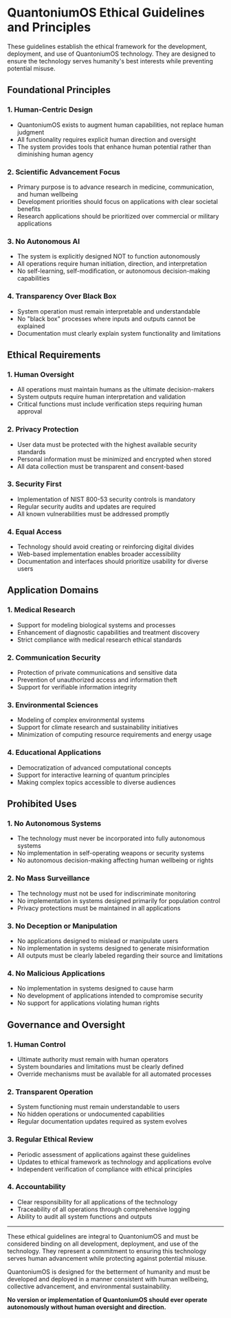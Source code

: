 # QuantoniumOS Ethical Guidelines and Principles

These guidelines establish the ethical framework for the development, deployment, and use of QuantoniumOS technology. They are designed to ensure the technology serves humanity's best interests while preventing potential misuse.

## Foundational Principles

### 1. Human-Centric Design
- QuantoniumOS exists to augment human capabilities, not replace human judgment
- All functionality requires explicit human direction and oversight
- The system provides tools that enhance human potential rather than diminishing human agency

### 2. Scientific Advancement Focus
- Primary purpose is to advance research in medicine, communication, and human wellbeing
- Development priorities should focus on applications with clear societal benefits
- Research applications should be prioritized over commercial or military applications

### 3. No Autonomous AI
- The system is explicitly designed NOT to function autonomously
- All operations require human initiation, direction, and interpretation
- No self-learning, self-modification, or autonomous decision-making capabilities

### 4. Transparency Over Black Box
- System operation must remain interpretable and understandable
- No "black box" processes where inputs and outputs cannot be explained
- Documentation must clearly explain system functionality and limitations

## Ethical Requirements

### 1. Human Oversight
- All operations must maintain humans as the ultimate decision-makers
- System outputs require human interpretation and validation
- Critical functions must include verification steps requiring human approval

### 2. Privacy Protection
- User data must be protected with the highest available security standards
- Personal information must be minimized and encrypted when stored
- All data collection must be transparent and consent-based

### 3. Security First
- Implementation of NIST 800-53 security controls is mandatory
- Regular security audits and updates are required
- All known vulnerabilities must be addressed promptly

### 4. Equal Access
- Technology should avoid creating or reinforcing digital divides
- Web-based implementation enables broader accessibility
- Documentation and interfaces should prioritize usability for diverse users

## Application Domains

### 1. Medical Research
- Support for modeling biological systems and processes
- Enhancement of diagnostic capabilities and treatment discovery
- Strict compliance with medical research ethical standards

### 2. Communication Security
- Protection of private communications and sensitive data
- Prevention of unauthorized access and information theft
- Support for verifiable information integrity

### 3. Environmental Sciences
- Modeling of complex environmental systems
- Support for climate research and sustainability initiatives
- Minimization of computing resource requirements and energy usage

### 4. Educational Applications
- Democratization of advanced computational concepts
- Support for interactive learning of quantum principles
- Making complex topics accessible to diverse audiences

## Prohibited Uses

### 1. No Autonomous Systems
- The technology must never be incorporated into fully autonomous systems
- No implementation in self-operating weapons or security systems
- No autonomous decision-making affecting human wellbeing or rights

### 2. No Mass Surveillance
- The technology must not be used for indiscriminate monitoring
- No implementation in systems designed primarily for population control
- Privacy protections must be maintained in all applications

### 3. No Deception or Manipulation
- No applications designed to mislead or manipulate users
- No implementation in systems designed to generate misinformation
- All outputs must be clearly labeled regarding their source and limitations

### 4. No Malicious Applications
- No implementation in systems designed to cause harm
- No development of applications intended to compromise security
- No support for applications violating human rights

## Governance and Oversight

### 1. Human Control
- Ultimate authority must remain with human operators
- System boundaries and limitations must be clearly defined
- Override mechanisms must be available for all automated processes

### 2. Transparent Operation
- System functioning must remain understandable to users
- No hidden operations or undocumented capabilities
- Regular documentation updates required as system evolves

### 3. Regular Ethical Review
- Periodic assessment of applications against these guidelines
- Updates to ethical framework as technology and applications evolve
- Independent verification of compliance with ethical principles

### 4. Accountability
- Clear responsibility for all applications of the technology
- Traceability of all operations through comprehensive logging
- Ability to audit all system functions and outputs

---

These ethical guidelines are integral to QuantoniumOS and must be considered binding on all development, deployment, and use of the technology. They represent a commitment to ensuring this technology serves human advancement while protecting against potential misuse.

QuantoniumOS is designed for the betterment of humanity and must be developed and deployed in a manner consistent with human wellbeing, collective advancement, and environmental sustainability.

**No version or implementation of QuantoniumOS should ever operate autonomously without human oversight and direction.**
